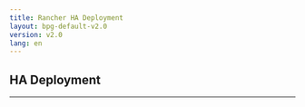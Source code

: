 ```yaml
---
title: Rancher HA Deployment
layout: bpg-default-v2.0
version: v2.0
lang: en
---
```


## HA Deployment
---
